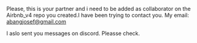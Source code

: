 Please, this is your partner and i need to be added as collaborator on the Airbnb_v4 repo you created.I have been trying to contact you.  My email: abangjosef@gmail.com

I aslo sent you messages on discord. Pleasse check.
